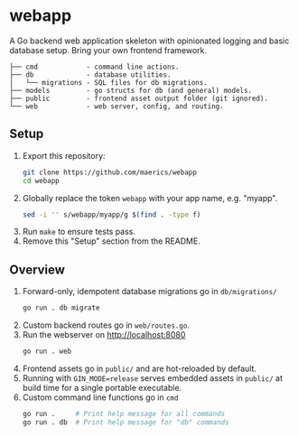 # webapp

A Go backend web application skeleton with opinionated logging and basic database setup. Bring your own frontend framework.


```
├── cmd            - command line actions.
├── db             - database utilities.
│   └── migrations - SQL files for db migrations.
├── models         - go structs for db (and general) models.
├── public         - frontend asset output folder (git ignored).
└── web            - web server, config, and routing.
```

## Setup

1. Export this repository:
    ```sh
    git clone https://github.com/maerics/webapp
    cd webapp
    ```
1. Globally replace the token `webapp` with your app name, e.g. "myapp".
    ```sh
    sed -i '' s/webapp/myapp/g $(find . -type f)
    ```
1. Run `make` to ensure tests pass.
1. Remove this "Setup" section from the README.

## Overview

1. Forward-only, idempotent database migrations go in `db/migrations/`
   ```sh
   go run . db migrate
   ```
1. Custom backend routes go in `web/routes.go`.
1. Run the webserver on [http://localhost:8080](http://localhost:8080)
   ```sh
   go run . web
   ```
1. Frontend assets go in `public/` and are hot-reloaded by default.
1. Running with `GIN_MODE=release` serves embedded assets in `public/` at build time for a single portable executable.
1. Custom command line functions go in `cmd`
   ```sh
   go run .     # Print help message for all commands
   go run . db  # Print help message for "db" commands
   ```
